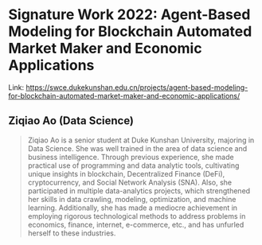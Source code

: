 # Signature Work 2022: Agent-Based Modeling for Blockchain Automated Market Maker and Economic Applications

Link: https://swce.dukekunshan.edu.cn/projects/agent-based-modeling-for-blockchain-automated-market-maker-and-economic-applications/

## Ziqiao Ao (Data Science)

> Ziqiao Ao is a senior student at Duke Kunshan University, majoring in Data Science. She was well trained in the area of data science and business intelligence. Through previous experience, she made practical use of programming and data analytic tools, cultivating unique insights in blockchain, Decentralized Finance (DeFi), cryptocurrency, and Social Network Analysis (SNA). Also, she participated in multiple data-analytics projects, which strengthened her skills in data crawling, modeling, optimization, and machine learning. Additionally, she has made a mediocre achievement in employing rigorous technological methods to address problems in economics, finance, internet, e-commerce, etc., and has unfurled herself to these industries. 


